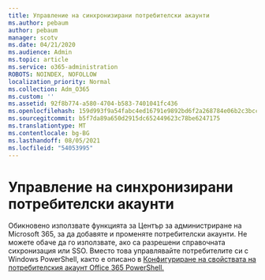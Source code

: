 ```yaml
---
title: Управление на синхронизирани потребителски акаунти
ms.author: pebaum
author: pebaum
manager: scotv
ms.date: 04/21/2020
ms.audience: Admin
ms.topic: article
ms.service: o365-administration
ROBOTS: NOINDEX, NOFOLLOW
localization_priority: Normal
ms.collection: Adm_O365
ms.custom: ''
ms.assetid: 92f8b774-a580-4704-b583-7401041fc436
ms.openlocfilehash: 159d993f9a54fabc4ed16791e9892bd6f2a268784e06b2c3bccdcab39544349d
ms.sourcegitcommit: b5f7da89a650d2915dc652449623c78be6247175
ms.translationtype: MT
ms.contentlocale: bg-BG
ms.lasthandoff: 08/05/2021
ms.locfileid: "54053995"
---
```

# <a name="manage-synchronized-user-accounts"></a>Управление на синхронизирани потребителски акаунти

Обикновено използвате функцията за Център за администриране на Microsoft 365, за да добавяте и променяте потребителски акаунти. Не можете обаче да го използвате, ако са разрешени справочната сихронизация или SSO. Вместо това управлявайте потребителите си с Windows PowerShell, както е описано в [Конфигуриране на свойствата на потребителския акаунт Office 365 PowerShell.](https://docs.microsoft.com/office365/enterprise/powershell/configure-user-account-properties-with-office-365-powershell ) 
  

